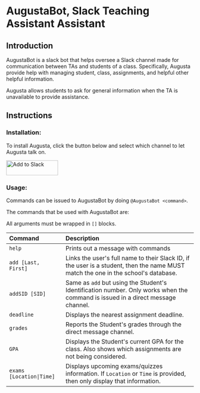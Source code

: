 # AugustaBot, Slack Teaching Assistant Assistant
## Introduction 
AugustaBot is a slack bot that helps oversee a Slack channel made for
communication between TAs and students of a class. Specifically, Augusta
provide help with managing student, class, assignments, and helpful other
helpful information.

Augusta allows students to ask for general information when the TA is
unavailable to provide assistance.

## Instructions
### Installation:
To install Augusta, click the button below and select which channel to let Augusta talk on.

<a href="https://slack.com/oauth/authorize?scope=incoming-webhook,commands,bot&client_id=373725849472.409848327092"><img alt="Add to Slack" height="40" width="139" src="https://platform.slack-edge.com/img/add_to_slack.png" srcset="https://platform.slack-edge.com/img/add_to_slack.png 1x, https://platform.slack-edge.com/img/add_to_slack@2x.png 2x" /></a>

### Usage: 
Commands can be issued to AugustaBot by doing `@AugustaBot <command>`. 

The commands that be used with AugustaBot are:

All arguments must be wrapped in `[]` blocks.

|**Command**|**Description**|
|:-|:-|
|`help`|Prints out a message with commands|
|`add [Last, First]`|Links the user's full name to their Slack ID, if the user is a student, then the name MUST match the one in the school's database.|
|`addSID [SID]`|Same as `add` but using the Student's Identification number. Only works when the command is issued in a direct message channel.|
|`deadline`|Displays the nearest assignment deadline.|
|`grades`|Reports the Student's grades through the direct message channel.|
|`GPA`|Displays the Student's current GPA for the class. Also shows which assignments are not being considered.|
|`exams [Location\|Time]`|Displays upcoming exams/quizzes information. If `Location` or `Time` is provided, then only display that information.|
